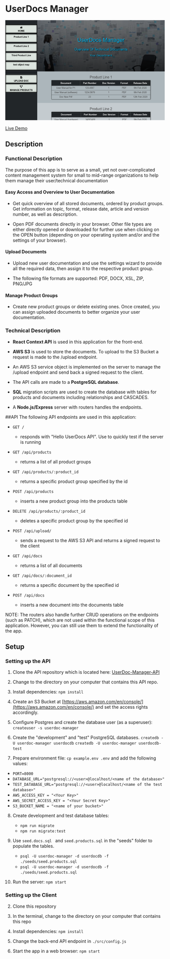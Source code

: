 # UserDocs Manager

![UserDocs screenshot](overview.png)

[Live Demo](https://user-docs-manager.now.sh/)

## Description

### Functional Description
The purpose of this app is to serve as a small, yet not over-complicated content management system for small to mid-range organizations to help them manage their user/technical documentation
#### Easy Access and Overview to User Documentation

- Get quick overview of all stored documents, ordered by product groups. Get information on topic, format, release date, article and version number, as well as description.

- Open PDF documents directly in your browser. Other file types are either directly opened or downloaded for further use when clicking on the OPEN button (depending on your operating system and/or and the settings of your browser).
#### Upload Documents

- Upload new user documentation and use the settings wizard to provide all the required data, then assign it to the respective product group.

- The following file formats are supported: PDF, DOCX, XSL, ZIP, PNG/JPG
#### Manage Product Groups
- Create new product groups or delete existing ones. Once created, you can assign uploaded documents to better organize your user documentation.

### Technical Description
- **React Context API** is used in this application for the front-end.

-  **AWS S3** is used to store the documents. To upload to the S3 Bucket a  request is made to the /upload endpoint. 

-  An AWS S3 service object is implemented on the server to manage the /upload endpoint and send back a signed request to the client.

- The API calls are made to a **PostgreSQL database**.

- **SQL** migration scripts are used to create the database with tables for products and documents including relationships and CASCADES.

- A **Node.js/Express** server with routers handles the endpoints.

##API
The following API endpoints are used in this application:

 - `GET /`
  	- responds with "Hello UserDocs API". Use to quickly test if the server is running
  	

- `GET /api/products`
 	- returns a list of all product groups
 
- `GET /api/products/:product_id`
 	- returns a specific product group specified by the id
 
 - `POST /api/products`
 	- inserts a new product group into the products table

- `DELETE /api/products/:product_id`
  - deletes a specific product group by the specified id

- `POST /api/upload/`
  - sends a request to the AWS S3 API and returns a signed request to the client
  
- `GET /api/docs`
  - returns a list of all documents
  
 - `GET /api/docs/:document_id`
 	- returns a specific document by the specified id

- `POST /api/docs`
 	- inserts a new document into the documents table

NOTE: The routers also handle further CRUD operations on the endpoints (such as PATCH), which are not used within the functional scope of this application. However, you can still use them to extend the functionality of the app.

## Setup
### Setting up the API
1. Clone the API repository which is located here: [UserDoc-Manager-API](https://github.com/vansky17/UserDoc-Manager-API.git)

2. Change to the directory on your computer that contains this API repo.

3. Install dependencies: `npm install`
 
4. Create an S3 Bucket at [https://aws.amazon.com/en/console/](https://aws.amazon.com/en/console/) and set the access rights accordingly.
   
5. Configure Postgres and create the database user (as a superuser): `createuser -s userdoc-manager` 

6. Create the "development" and "test" PostgreSQL databases.
`createdb -U userdoc-manager userdocdb`
`createdb -U userdoc-manager userdocdb-test`

7. Prepare environment file: `cp example.env .env` and add the following values:
  - `PORT=8000`
  - `DATABASE_URL="postgresql://<user>@localhost/<name of the database>"`
  - `TEST_DATABASE_URL="postgresql://<user>@localhost/<name of the test database>"`
  - `AWS_ACCESS_KEY = "<Your Key>"`
  - `AWS_SECRET_ACCESS_KEY = "<Your Secret Key>"`
  - `S3_BUCKET_NAME = "<name of your bucket>"`

8. Create development and test database tables:
   - `npm run migrate`
   - `npm run migrate:test`

9. Use `seed.docs.sql ` and `seed.products.sql` in the "seeds" folder to populate the tables. 
	- `psql -U userdoc-manager -d userdocdb -f ./seeds/seed.products.sql`
	- `psql -U userdoc-manager -d userdocdb -f ./seeds/seed.products.sql`
   
10. Run the server: `npm start`
### Setting up the Client

2. Clone this repository

3. In the terminal, change to the directory on your computer that contains this repo

4. Install dependencies: `npm install`
   
5. Change the back-end API endpoint in `./src/config.js` 

6. Start the app in a web browser: `npm start`


